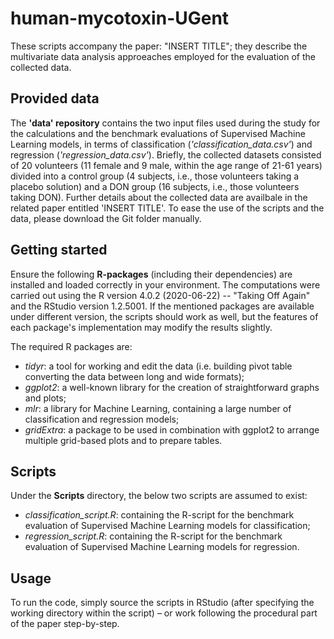 # human-mycotoxin-UGent
These scripts accompany the paper: "INSERT TITLE"; they describe the multivariate data analysis approeaches employed for the evaluation of the collected data.

## Provided data
The **'data' repository** contains the two input files used during the study for the calculations and the benchmark evaluations of Supervised Machine Learning models, in terms of classification (*'classification_data.csv'*) and regression (*'regression_data.csv'*). 
Briefly, the collected datasets consisted of 20 volunteers (11 female and 9 male, within the age range of 21-61 years) divided into a control group (4 subjects, i.e., those volunteers taking a placebo solution) and a DON group (16 subjects, i.e., those volunteers taking DON). Further details about the collected data are availbale in the related paper entitled 'INSERT TITLE'.
To ease the use of the scripts and the data, please download the Git folder manually.

## Getting started
Ensure the following **R-packages** (including their dependencies) are installed and loaded correctly in your environment. 
The computations were carried out using the R version 4.0.2 (2020-06-22) -- "Taking Off Again" and the RStudio version 1.2.5001. 
If the mentioned packages are available under different version, the scripts should work as well, but the features of each package's implementation may modify the results slightly.

The required R packages are:
 - *tidyr*: a tool for working and edit the data (i.e. building pivot table converting the data between long and wide formats);
 - *ggplot2*: a well-known library for the creation of straightforward graphs and plots;
 - *mlr*: a library for Machine Learning, containing a large number of classification and regression models;
 - *gridExtra*: a package to be used in combination with ggplot2 to arrange multiple grid-based plots and to prepare tables.

## Scripts
Under the **Scripts** directory, the below two scripts are assumed to exist:

 - *classification_script.R*: containing the R-script for the benchmark evaluation of Supervised Machine Learning models for classification;
 - *regression_script.R*: containing the R-script for the benchmark evaluation of Supervised Machine Learning models for regression.

## Usage
To run the code, simply source the scripts in RStudio (after specifying the working directory within the script) – or work following the procedural part of the paper step-by-step.
